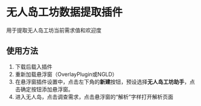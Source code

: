 # 无人岛工坊数据提取插件

用于提取无人岛工坊当前需求值和欢迎度

## 使用方法

1. 下载后载入插件
2. 重新加载悬浮窗（OverlayPlugin或NGLD）
3. 在悬浮窗插件设置中，点击左下角的**新建**按钮，预设选择**无人岛工坊助手**，点击确定按钮添加悬浮窗。
3. 进入无人岛，点击调查需求，点击悬浮窗的“解析”字样打开解析页面
